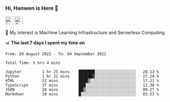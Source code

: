 ### Hi, Hanwen is Here 👋
<p>
	<a href="https://www.linkedin.com/in/liu-hanwen/"><img src="https://img.shields.io/badge/@hanwen-0A66C2?style=flat&logo=LinkedIn&logoColor=white" alt="Linkedin"  height="25px"/></a> 
	<a href="https://scholar.google.com/citations?user=HDF0su0AAAAJ"><img src="https://img.shields.io/badge/scholar-4385FE.svg?&style=plastic&logo=google-scholar&logoColor=white" alt="Google Scholar" height="25px"> </a>
</p>
🌱 My interest is Machine Learning Infrastructure and Serverless Computing

📊 **The last 7 days I spent my time on** 
<!--START_SECTION:waka-->

```text
From: 28 August 2022 - To: 04 September 2022

Total Time: 5 hrs 4 mins

Jupyter         1 hr 25 mins    ███████░░░░░░░░░░░░░░░░░░   28.13 %
Python          1 hr 22 mins    ██████▓░░░░░░░░░░░░░░░░░░   27.24 %
HTML            52 mins         ████▒░░░░░░░░░░░░░░░░░░░░   17.21 %
TypeScript      37 mins         ███░░░░░░░░░░░░░░░░░░░░░░   12.30 %
JSON            28 mins         ██▒░░░░░░░░░░░░░░░░░░░░░░   09.27 %
Markdown        10 mins         █░░░░░░░░░░░░░░░░░░░░░░░░   03.53 %
```

<!--END_SECTION:waka-->


<!--
**david990917/david990917** is a ✨ _special_ ✨ repository because its `README.md` (this file) appears on your GitHub profile.

Here are some ideas to get you started:

- 🔭 I’m currently working on ...
- 🌱 I’m currently learning ...
- 👯 I’m looking to collaborate on ...
- 🤔 I’m looking for help with ...
- 💬 Ask me about ...
- 📫 How to reach me: ...
- 😄 Pronouns: ...
- ⚡ Fun fact: ...
-->
